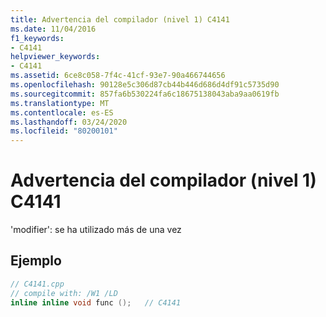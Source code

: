 ```yaml
---
title: Advertencia del compilador (nivel 1) C4141
ms.date: 11/04/2016
f1_keywords:
- C4141
helpviewer_keywords:
- C4141
ms.assetid: 6ce8c058-7f4c-41cf-93e7-90a466744656
ms.openlocfilehash: 90128e5c306d87cb44b446d686d4df91c5735d90
ms.sourcegitcommit: 857fa6b530224fa6c18675138043aba9aa0619fb
ms.translationtype: MT
ms.contentlocale: es-ES
ms.lasthandoff: 03/24/2020
ms.locfileid: "80200101"
---
```

# <a name="compiler-warning-level-1-c4141"></a>Advertencia del compilador (nivel 1) C4141

'modifier': se ha utilizado más de una vez

## <a name="example"></a>Ejemplo

```cpp
// C4141.cpp
// compile with: /W1 /LD
inline inline void func ();   // C4141
```
